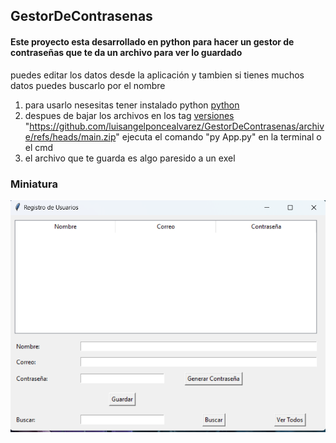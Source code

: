 ## GestorDeContrasenas

#### Este proyecto esta desarrollado en python para hacer un gestor de contraseñas que te da un archivo para ver lo guardado

puedes editar los datos desde la aplicación y tambien si tienes muchos datos puedes buscarlo por el nombre

1. para usarlo nesesitas tener instalado python [python](https://www.python.org/)
2. despues de bajar los archivos en los tag [versiones](https://github.com/luisangelponcealvarez/GestorDeContrasenas/tags)
   "https://github.com/luisangelponcealvarez/GestorDeContrasenas/archive/refs/heads/main.zip" ejecuta el comando "py App.py" en la terminal o el cmd
3. el archivo que te guarda es algo paresido a un exel

### Miniatura

![miniatura](./miniatura.png)

